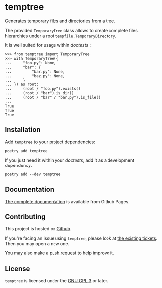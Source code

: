 temptree
========
Generates temporary files and directories from a tree.

The provided `TemporaryTree` class allows to create complete files hierarchies under a
root `tempfile.TemporaryDirectory`.

It is well suited for usage within *doctests* :

    >>> from temptree import TemporaryTree
    >>> with TemporaryTree({
    ...     "foo.py": None,
    ...     "bar": {
    ...         "bar.py": None,
    ...         "baz.py": None,
    ...     }
    ... }) as root:
    ...     (root / "foo.py").exists()
    ...     (root / "bar").is_dir()
    ...     (root / "bar" / "bar.py").is_file()
    ...
    True
    True
    True

Installation
------------

Add `temptree` to your project dependencies:

    poetry add temptree

If you just need it within your *doctests*, add it as a development dependency:

    poetry add --dev temptree

Documentation
-------------

[The complete documentation][documentation] is available from Github Pages.

Contributing
------------

This project is hosted on [Github][repository].

If you're facing an issue using `temptree`, please look at
[the existing tickets][issues]. Then you may open a new one.

You may also make a [push request][pull-requests] to help improve it.

License
-------

`temptree` is licensed under the [GNU GPL 3][GPL] or later.

[documentation]: https://neimad.github.io/temptree/
[repository]: https://github.com/neimad/temptree
[issues]: https://github.com/neimad/temptree/issues
[pull-requests]: https://github.com/neimad/temptree/pulls
[GPL]: https://www.gnu.org/licenses/gpl.html